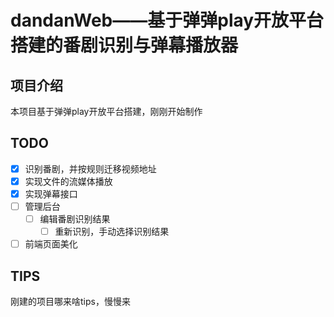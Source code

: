 # dandanWeb——基于弹弹play开放平台搭建的番剧识别与弹幕播放器
## 项目介绍

本项目基于弹弹play开放平台搭建，刚刚开始制作


## TODO

- [x] 识别番剧，并按规则迁移视频地址
- [x] 实现文件的流媒体播放
- [x] 实现弹幕接口
- [ ] 管理后台
  - [ ] 编辑番剧识别结果
    - [ ] 重新识别，手动选择识别结果
- [ ] 前端页面美化

## TIPS

刚建的项目哪来啥tips，慢慢来